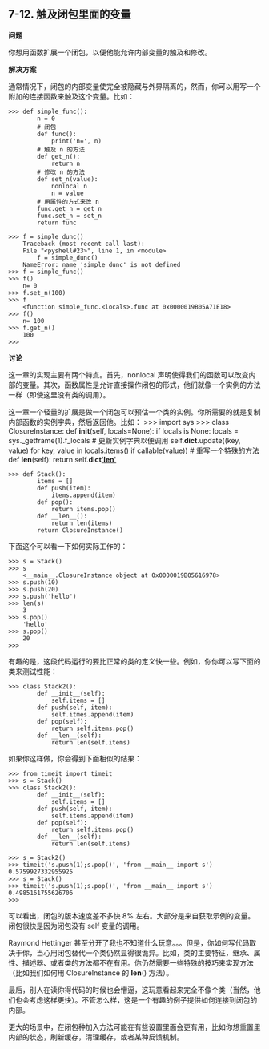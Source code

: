 ## 7-12. 触及闭包里面的变量

**问题**

你想用函数扩展一个闭包，以便他能允许内部变量的触及和修改。

**解决方案**

通常情况下，闭包的内部变量使完全被隐藏与外界隔离的，然而，你可以用写一个附加的连接函数来触及这个变量。比如：

    >>> def simple_func():
            n = 0
            # 闭包
            def func():
                print('n=', n)
            # 触及 n 的方法
            def get_n():
                return n
            # 修改 n 的方法
            def set_n(value):
                nonlocal n
                n = value
            # 用属性的方式来改 n
            func.get_n = get_n
            func.set_n = set_n
            return func

    >>> f = simple_dunc()
        Traceback (most recent call last):
        File "<pyshell#23>", line 1, in <module>
            f = simple_dunc()
        NameError: name 'simple_dunc' is not defined
    >>> f = simple_func()
    >>> f()
        n= 0
    >>> f.set_n(100)
    >>> f
        <function simple_func.<locals>.func at 0x0000019B05A71E18>
    >>> f()
        n= 100
    >>> f.get_n()
        100
    >>> 

**讨论**

这一章的实现主要有两个特点。首先，nonlocal 声明使得我们的函数可以改变内部的变量。其次，函数属性是允许直接操作闭包的形式，他们就像一个实例的方法一样（即使这里没有类的调用）。

这一章一个轻量的扩展是做一个闭包可以预估一个类的实例。你所需要的就是复制内部函数的实例字典，然后返回他。比如：
    >>> import sys
    >>> class ClosureInstance:
            def __init__(self, locals=None):
                if locals is None:
                    locals = sys._getframe(1).f_locals
                # 更新实例字典以便调用
                self.__dict__.update((key, value) for key, value in locals.items() if callable(value))
            # 重写一个特殊的方法
            def __len__(self):
                return self.__dict__['__len__']()
    	
    >>> def Stack():
            items = []
            def push(item):
                items.append(item)
            def pop():
                return items.pop()
            def __len__():
                return len(items)
            return ClosureInstance()

下面这个可以看一下如何实际工作的：

    >>> s = Stack()
    >>> s
        <__main__.ClosureInstance object at 0x0000019B05616978>
    >>> s.push(10)
    >>> s.push(20)
    >>> s.push('hello')
    >>> len(s)
        3
    >>> s.pop()
        'hello'
    >>> s.pop()
        20
    >>> 

有趣的是，这段代码运行的要比正常的类的定义快一些。例如，你你可以写下面的类来测试性能：

    >>> class Stack2():
            def __init__(self):
                self.items = []
            def push(self, item):
                self.itmes.append(item)
            def pop(self):
                return self.items.pop()
            def __len__(self):
                return len(self.items)


如果你这样做，你会得到下面相似的结果：

    >>> from timeit import timeit
    >>> s = Stack()
    >>> class Stack2():
            def __init__(self):
                self.items = []
            def push(self, item):
                self.items.append(item)
            def pop(self):
                return self.items.pop()
            def __len__(self):
                return len(self.items)

    >>> s = Stack2()
    >>> timeit('s.push(1);s.pop()', 'from __main__ import s')
    0.5759927332955925
    >>> s = Stack()
    >>> timeit('s.push(1);s.pop()', 'from __main__ import s')
    0.4985161755626706
    >>> 

可以看出，闭包的版本速度差不多快 8% 左右。大部分是来自获取示例的变量。闭包很快是因为闭包没有 self 变量的调用。

Raymond Hettinger 甚至分开了我也不知道什么玩意。。。但是，你如何写代码取决于你，当心用闭包替代一个类仍然显得很诡异。比如，类的主要特征，继承、属性、描述器、或者类的方法都不在有用。你仍然需要一些特殊的技巧来实现方法（比如我们如何用 ClosureInstance 的 __len__() 方法）。

最后，别人在读你得代码的时候也会懵逼，这玩意看起来完全不像个类（当然，他们也会考虑这样更快）。不管怎么样，这是一个有趣的例子提供如何连接到闭包的内部。

更大的场景中，在闭包种加入方法可能在有些设置里面会更有用，比如你想重置里内部的状态，刷新缓存，清理缓存，或者某种反馈机制。
        
